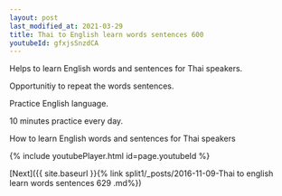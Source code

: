 ```yaml
---
layout: post
last_modified_at: 2021-03-29
title: Thai to English learn words sentences 600 
youtubeId: gfxjsSnzdCA
---
```

 
 
Helps to learn English words and sentences for Thai speakers.

Opportunitiy to repeat the words sentences. 

Practice English language. 
 
10 minutes practice every day. 
 
How to learn English words and sentences for Thai speakers 
 
{% include youtubePlayer.html id=page.youtubeId %}
 
 
[Next]({{ site.baseurl }}{% link  split1/_posts/2016-11-09-Thai to english learn words sentences 629 .md%})
 
